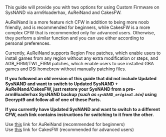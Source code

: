 This guide will provide you with two options for using Custom Firmware on SysNAND via arm9loaderhax, AuReiNand and CakesFW.

AuReiNand is a more feature rich CFW in addition to being more noob friendly, and is recommended for beginners, while CakesFW is a more complex CFW that is recommended only for advanced users. Otherwise, they perform a similar function and you can use either according to personal preferences.

Currently, AuReiNand supports Region Free patches, which enable users to install games from any region without any extra modification or steps, and AGB_FIRM/TWL_FIRM patches, which enable users to use installed GBA games and DSi homebrew without manually patching files.

**If you followed an old version of this guide that did not include Updated SysNAND and want to switch to Updated SysNAND + AuReiNand/CakesFW, just restore your SysNAND from a pre-arm9loaderhax SysNAND backup *(such as `sysNAND_original.bin`)* using Decrypt9 and follow all of one of these Parts.**

**If you currently have Updated SysNAND and want to switch to a different CFW, each link contains instructions for switching to it from the other.**

Use [this](https://github.com/Plailect/Guide/wiki/Part-5-(arm9loaderhax-&-AuReiNand)) link for AuReiNand (recommended for beginners)    
Use [this](https://github.com/Plailect/Guide/wiki/Part-5-(arm9loaderhax-&-Cakes)) link for CakesFW (recommended for advanced users)
